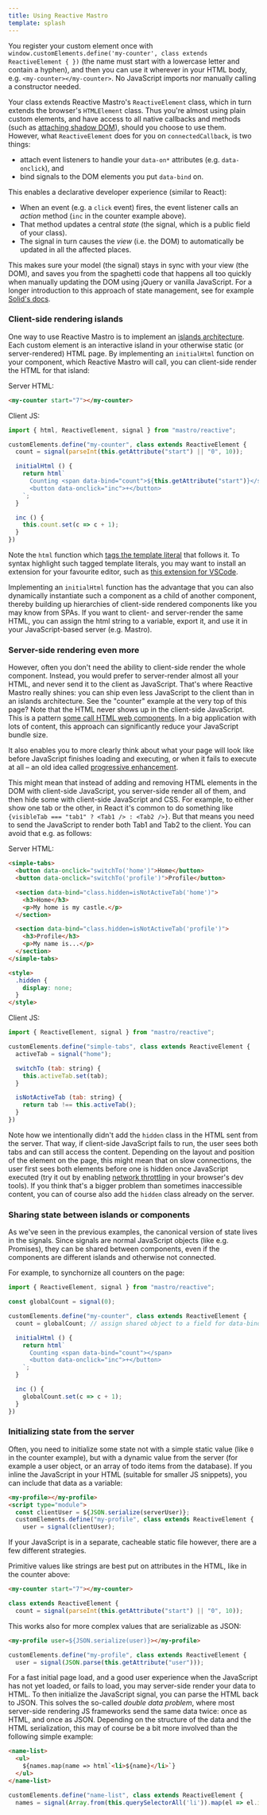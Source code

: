 ```yaml
---
title: Using Reactive Mastro
template: splash
---
```


You register your custom element once with `window.customElements.define('my-counter', class extends ReactiveElement { })` (the name must start with a lowercase letter and contain a hyphen), and then you can use it wherever in your HTML body, e.g. `<my-counter></my-counter>`. No JavaScript imports nor manually calling a constructor needed.

Your class extends Reactive Mastro's `ReactiveElement` class, which in turn extends the browser's `HTMLElement` class. Thus you're almost using plain
custom elements, and have access to all native callbacks and methods (such as [attaching shadow DOM](https://github.com/mastrojs/mastro/issues/2)), should you choose to use them. However, what `ReactiveElement` does for you on `connectedCallback`, is two things:

- attach event listeners to handle your `data-on*` attributes (e.g. `data-onclick`), and
- bind signals to the DOM elements you put `data-bind` on.

This enables a declarative developer experience (similar to React):

- When an event (e.g. a `click` event) fires, the event listener calls an _action_ method (`inc` in the counter example above).
- That method updates a central _state_ (the signal, which is a public field of your class).
- The signal in turn causes the _view_ (i.e. the DOM) to automatically be updated in all the affected places.

This makes sure your model (the signal) stays in sync with your view (the DOM), and saves you from the spaghetti code that happens all too quickly when manually updating the DOM using jQuery or vanilla JavaScript. For a longer introduction to this approach of state management, see for example [Solid's docs](https://docs.solidjs.com/guides/state-management).

### Client-side rendering islands

One way to use Reactive Mastro is to implement an [islands architecture](https://jasonformat.com/islands-architecture/). Each custom element is an interactive island in your otherwise static (or server-rendered) HTML page. By implementing an `initialHtml` function on your component, which Reactive Mastro will call, you can client-side render the HTML for that island:

Server HTML:

```html
<my-counter start="7"></my-counter>
```

Client JS:

```js
import { html, ReactiveElement, signal } from "mastro/reactive";

customElements.define("my-counter", class extends ReactiveElement {
  count = signal(parseInt(this.getAttribute("start") || "0", 10));

  initialHtml () {
    return html`
      Counting <span data-bind="count">${this.getAttribute("start")}</span>
      <button data-onclick="inc">+</button>
    `;
  }

  inc () {
    this.count.set(c => c + 1);
  }
})
```

Note the `html` function which [tags the template literal](https://blog.jim-nielsen.com/2019/jsx-like-syntax-for-tagged-template-literals/) that follows it. To syntax highlight such tagged template literals, you may want to install an extension for your favourite editor, such as [this extension for VSCode](https://marketplace.visualstudio.com/items?itemName=ms-fast.fast-tagged-templates).

Implementing an `initialHtml` function has the advantage that you can also dynamically instantiate such a component as a child of another component, thereby building up hierarchies of client-side rendered components like you may know from SPAs. If you want to client- and server-render the same HTML, you can assign the html string to a variable, export it, and use it in your JavaScript-based server (e.g. Mastro).

### Server-side rendering even more

However, often you don't need the ability to client-side render the whole component. Instead, you would prefer to server-render almost all your HTML, and never send it to the client as JavaScript. That's where Reactive Mastro really shines: you can ship even less JavaScript to the client than in an islands architecture. See the "counter" example at the very top of this page? Note that the HTML never shows up in the client-side JavaScript. This is a pattern [some call HTML web components](https://hawkticehurst.com/2023/11/a-year-working-with-html-web-components/). In a big application with lots of content, this approach can significantly reduce your JavaScript bundle size.

It also enables you to more clearly think about what your page will look like before JavaScript finishes loading and executing, or when it fails to execute at all – an old idea called [progressive enhancement](https://developer.mozilla.org/en-US/docs/Glossary/Progressive_Enhancement).

This might mean that instead of adding and removing HTML elements in the DOM with client-side JavaScript, you server-side render all of them, and then hide some with client-side JavaScript and CSS. For example, to either show one tab or the other, in React it's common to do something like `{visibleTab === "tab1" ? <Tab1 /> : <Tab2 />}`. But that means you need to send the JavaScript to render both Tab1 and Tab2 to the client. You can avoid that e.g. as follows:

Server HTML:

```html
<simple-tabs>
  <button data-onclick="switchTo('home')">Home</button>
  <button data-onclick="switchTo('profile')">Profile</button>

  <section data-bind="class.hidden=isNotActiveTab('home')">
    <h3>Home</h3>
    <p>My home is my castle.</p>
  </section>

  <section data-bind="class.hidden=isNotActiveTab('profile')">
    <h3>Profile</h3>
    <p>My name is...</p>
  </section>
</simple-tabs>

<style>
  .hidden {
    display: none;
  }
</style>
```

Client JS:

```js
import { ReactiveElement, signal } from "mastro/reactive";

customElements.define("simple-tabs", class extends ReactiveElement {
  activeTab = signal("home");

  switchTo (tab: string) {
    this.activeTab.set(tab);
  }

  isNotActiveTab (tab: string) {
    return tab !== this.activeTab();
  }
})
```

Note how we intentionally didn't add the `hidden` class in the HTML sent from the server. That way, if client-side JavaScript fails to run, the user sees both tabs and can still access the content. Depending on the layout and position of the element on the page, this might mean that on slow connections, the user first sees both elements before one is hidden once JavaScript executed (try it out by enabling [network throttling](https://developer.mozilla.org/en-US/docs/Glossary/Network_throttling) in your browser's dev tools). If you think that's a bigger problem than sometimes inaccessible content, you can of course also add the `hidden` class already on the server.

### Sharing state between islands or components

As we've seen in the previous examples, the canonical version of state lives in the signals. Since signals are normal JavaScript objects (like e.g. Promises), they can be shared between components, even if the components are different islands and otherwise not connected.

For example, to synchornize all counters on the page:

```js
import { ReactiveElement, signal } from "mastro/reactive";

const globalCount = signal(0);

customElements.define("my-counter", class extends ReactiveElement {
  count = globalCount; // assign shared object to a field for data-bind

  initialHtml () {
    return html`
      Counting <span data-bind="count"></span>
      <button data-onclick="inc">+</button>
    `;
  }

  inc () {
    globalCount.set(c => c + 1);
  }
})
```

### Initializing state from the server

Often, you need to initialize some state not with a simple static value (like `0` in the counter example), but with a dynamic value from the server (for example a user object, or an array of todo items from the database). If you inline the JavaScript in your HTML (suitable for smaller JS snippets), you can include that data as a variable:

```html
<my-profile></my-profile>
<script type="module">
  const clientUser = ${JSON.serialize(serverUser)};
  customElements.define("my-profile", class extends ReactiveElement {
    user = signal(clientUser);
```

If your JavaScript is in a separate, cacheable static file however, there are a few different strategies.

Primitive values like strings are best put on attributes in the HTML, like in the counter above:

```html
<my-counter start="7"></my-counter>
```

```js
class extends ReactiveElement {
  count = signal(parseInt(this.getAttribute("start") || "0", 10));
```

This works also for more complex values that are serializable as JSON:

```html
<my-profile user=${JSON.serialize(user)}></my-profile>
```

```js
customElements.define("my-profile", class extends ReactiveElement {
  user = signal(JSON.parse(this.getAttribute("user")));
```

For a fast initial page load, and a good user experience when the JavaScript has not yet loaded, or fails to load, you may server-side render your data to HTML. To then initialize the JavaScript signal, you can parse the HTML back to JSON. This solves the so-called _double data problem_, where most server-side rendering JS frameworks send the same data twice: once as HTML, and once as JSON. Depending on the structure of the data and the HTML serialization, this may of course be a bit more involved than the following simple example:

```html
<name-list>
  <ul>
    ${names.map(name => html`<li>${name}</li>`}
  </ul>
</name-list>
```

```js
customElements.define("name-list", class extends ReactiveElement {
  names = signal(Array.from(this.querySelectorAll('li')).map(el => el.innerText))
```

